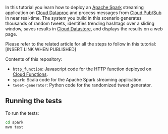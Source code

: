 In this tutorial you learn how to deploy an [Apache Spark](https://spark.apache.org/) streaming application on
[Cloud Dataproc](https://cloud.google.com/dataproc/) and process messages from [Cloud Pub/Sub](https://cloud.google.com/pubsub/)
in near real-time. The system you build in this scenario generates thousands of random tweets, identifies trending
hashtags over a sliding window, saves results in [Cloud Datastore](https://cloud.google.com/datastore/), and displays
the results on a web page.

Please refer to the related article for all the steps to follow in this tutorial: [INSERT LINK WHEN PUBLISHED]

Contents of this repository:

* `http_function`: Javascript code for the HTTP function deployed on [Cloud Functions](https://cloud.google.com/functions/).
* `spark`: Scala code for the Apache Spark streaming application.
* `tweet-generator`: Python code for the randomized tweet generator.

Running the tests
-----------------

To run the tests:

```bash
cd spark
mvn test
```
